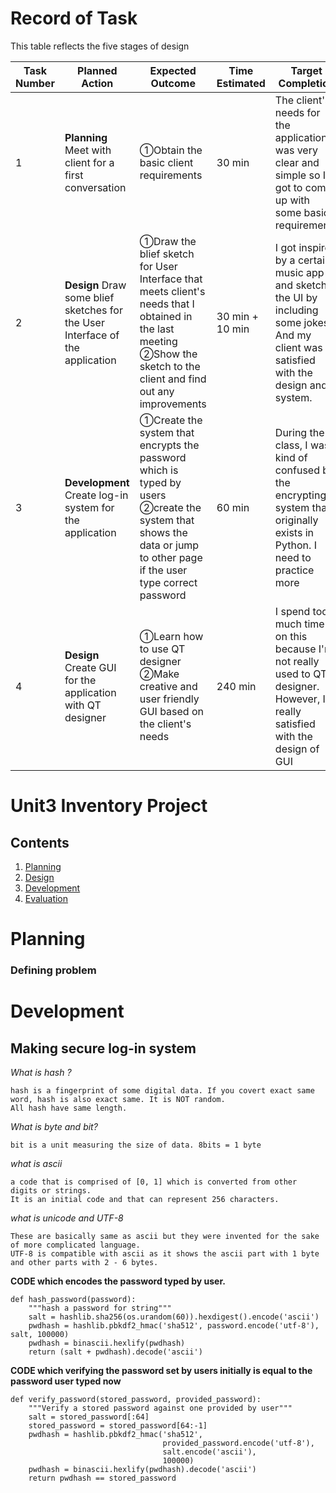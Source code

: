 # Record of Task #
This table reflects the five stages of design

| Task Number | Planned Action | Expected Outcome | Time Estimated | Target Completion | Criteria |
|-------------| ---------------|------------------|----------------|-------------------|----------|
|      1      | **Planning** Meet with client for a first conversation | ①Obtain the basic client requirements   | 30 min | The client's needs for the application was very clear and simple so I got to come up with some basic requirements | A |
|      2      | **Design** Draw some blief sketches for the User Interface of the application | ①Draw the blief sketch for User Interface that meets client's needs that I obtained in the last meeting ②Show the sketch to the client and find out any improvements | 30 min + 10 min | I got inspired by a certain music app and sketch the UI by including some jokes. And my client was satisfied with the design and system. | A |
|      3      | **Development** Create log-in system for the application | ①Create the system that encrypts the password which is typed by users ②create the system that shows the data or jump to other page if the user type correct password | 60 min | During the class, I was kind of confused by the encrypting system that originally exists in Python. I need to practice more | B |
|      4      | **Design** Create GUI for the application with QT designer | ①Learn how to use QT designer ②Make creative and user friendly GUI based on the client's needs | 240 min | I spend too much time on this because I'm not really used to QT designer. However, I'm really satisfied with the design of GUI | A | 


Unit3 Inventory Project
=======================

Contents
----------
1. [Planning](#planning)
1. [Design](#Design)
1. [Development](#Development)
1. [Evaluation](#Evaluation)


# Planning #
### Defining problem ###


# Development #
## Making secure log-in system ##
*What is hash ?*
```
hash is a fingerprint of some digital data. If you covert exact same word, hash is also exact same. It is NOT random.
All hash have same length.
```
*What is byte and bit?*
```
bit is a unit measuring the size of data. 8bits = 1 byte 
```
*what is ascii*
```
a code that is comprised of [0, 1] which is converted from other digits or strings.
It is an initial code and that can represent 256 characters.
```
*what is unicode and UTF-8*
```
These are basically same as ascii but they were invented for the sake of more complicated language.
UTF-8 is compatible with ascii as it shows the ascii part with 1 byte and other parts with 2 - 6 bytes.
```
**CODE which encodes the password typed by user.**
```
def hash_password(password):
    """hash a password for string"""
    salt = hashlib.sha256(os.urandom(60)).hexdigest().encode('ascii')
    pwdhash = hashlib.pbkdf2_hmac('sha512', password.encode('utf-8'), salt, 100000)
    pwdhash = binascii.hexlify(pwdhash)
    return (salt + pwdhash).decode('ascii')
```
**CODE which verifying the password set by users initially is equal to the password user typed now**
```
def verify_password(stored_password, provided_password):
    """Verify a stored password against one provided by user"""
    salt = stored_password[:64]
    stored_password = stored_password[64:-1]
    pwdhash = hashlib.pbkdf2_hmac('sha512',
                                  provided_password.encode('utf-8'),
                                  salt.encode('ascii'),
                                  100000)
    pwdhash = binascii.hexlify(pwdhash).decode('ascii')
    return pwdhash == stored_password
```
